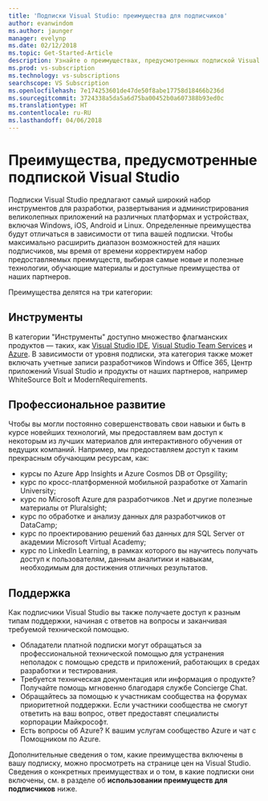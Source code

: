 ```yaml
---
title: 'Подписки Visual Studio: преимущества для подписчиков'
author: evanwindom
ms.author: jaunger
manager: evelynp
ms.date: 02/12/2018
ms.topic: Get-Started-Article
description: Узнайте о преимуществах, предусмотренных подпиской Visual Studio
ms.prod: vs-subscription
ms.technology: vs-subscriptions
searchscope: VS Subscription
ms.openlocfilehash: 7e174253601de47de50f8abe17758d18466b236d
ms.sourcegitcommit: 3724338a5da5a6d75ba00452b0a607388b93ed0c
ms.translationtype: HT
ms.contentlocale: ru-RU
ms.lasthandoff: 04/06/2018
---
```

# <a name="benefits-included-in-your-visual-studio-subscription"></a>Преимущества, предусмотренные подпиской Visual Studio

Подписки Visual Studio предлагают самый широкий набор инструментов для разработки, развертывания и администрирования великолепных приложений на различных платформах и устройствах, включая Windows, iOS, Android и Linux.  Определенные преимущества будут отличаться в зависимости от типа вашей подписки.  Чтобы максимально расширить диапазон возможностей для наших подписчиков, мы время от времени корректируем набор предоставляемых преимуществ, выбирая самые новые и полезные технологии, обучающие материалы и доступные преимущества от наших партнеров. 

Преимущества делятся на три категории:

## <a name="tools"></a>Инструменты
В категории "Инструменты" доступно множество флагманских продуктов — таких, как [Visual Studio IDE](/vs-ide-benefit/), [Visual Studio Team Services](/vs-vsts/) и [Azure](/vs-azure/).  В зависимости от уровня подписки, эта категория также может включать учетные записи разработчиков Windows и Office 365, Центр приложений Visual Studio и продукты от наших партнеров, например WhiteSource Bolt и ModernRequirements.

## <a name="professional-development"></a>Профессиональное развитие
Чтобы вы могли постоянно совершенствовать свои навыки и быть в курсе новейших технологий, мы предоставляем вам доступ к некоторым из лучших материалов для интерактивного обучения от ведущих компаний. Например, мы предоставляем доступ к таким прекрасным обучающим ресурсам, как:
- курсы по Azure App Insights и Azure Cosmos DB от Opsgility;
- курс по кросс-платформенной мобильной разработке от Xamarin University;
- курс по Microsoft Azure для разработчиков .Net и другие полезные материалы от Pluralsight;
- курс по обработке и анализу данных для разработчиков от DataCamp;
- курс по проектированию решений баз данных для SQL Server от академии Microsoft Virtual Academy;
- курс по LinkedIn Learning, в рамках которого вы научитесь получать доступ к пользователям, данным аналитики и навыкам, необходимым для достижения отличных результатов. 

## <a name="support"></a>Поддержка 
Как подписчики Visual Studio вы также получаете доступ к разным типам поддержки, начиная с ответов на вопросы и заканчивая требуемой технической помощью. 
- Обладатели платной подписки могут обращаться за профессиональной технической помощью для устранения неполадок с помощью средств и приложений, работающих в средах разработки и тестирования.  
- Требуется техническая документация или информация о продукте?  Получайте помощь мгновенно благодаря службе Concierge Chat. 
- Обращайтесь за помощью к участникам сообщества на форумах приоритетной поддержки.  Если участники сообщества не смогут ответить на ваш вопрос, ответ предоставят специалисты корпорации Майкрософт. 
- Есть вопросы об Azure?  К вашим услугам сообщество Azure и чат с Помощником по Azure.  

Дополнительные сведения о том, какие преимущества включены в вашу подписку, можно просмотреть на странице цен на Visual Studio.  Сведения о конкретных преимуществах и о том, в какие подписки они включены, см. в разделе об **использовании преимуществ для подписчиков** ниже. 

